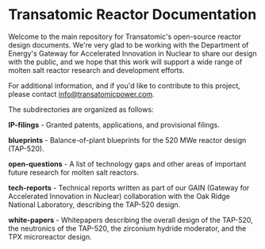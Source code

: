 # Transatomic Reactor Documentation

Welcome to the main repository for Transatomic's open-source reactor design documents. We're very glad to be working with the Department of Energy's Gateway for Accelerated Innovation in Nuclear to share our design with the public, and we hope that this work will support a wide range of molten salt reactor research and development efforts. 

For additional information, and if you'd like to contribute to this project, please contact info@transatomicpower.com. 

The subdirectories are organized as follows: 

<b>IP-filings</b> - Granted patents, applications, and provisional filings. 

<b>blueprints</b> - Balance-of-plant blueprints for the 520 MWe reactor design (TAP-520). 

<b>open-questions</b> - A list of technology gaps and other areas of important future research for molten salt reactors. 

<b>tech-reports</b> - Technical reports written as part of our GAIN (Gateway for Accelerated Innovation in Nuclear) collaboration with the Oak Ridge National Laboratory, describing the TAP-520 design. 

<b>white-papers</b> - Whitepapers describing the overall design of the TAP-520, the neutronics of the TAP-520, the zirconium hydride moderator, and the TPX microreactor design. 
